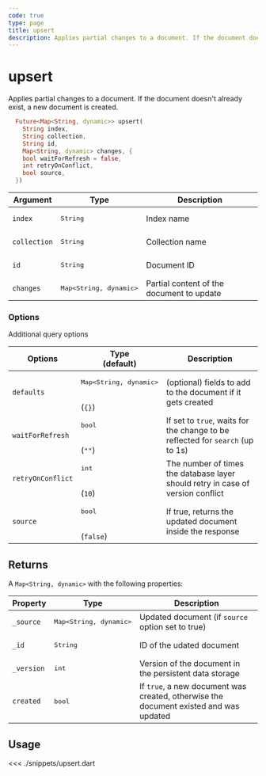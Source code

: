 ```yaml
---
code: true
type: page
title: upsert
description: Applies partial changes to a document. If the document doesn't already exist, a new document is created.
---
```


# upsert

<SinceBadge version="Kuzzle 2.8.0"/>
<SinceBadge version="2.2.0" />

Applies partial changes to a document. If the document doesn't already exist, a new document is created.


```dart
  Future<Map<String, dynamic>> upsert(
    String index,
    String collection,
    String id,
    Map<String, dynamic> changes, {
    bool waitForRefresh = false,
    int retryOnConflict,
    bool source,
  })
```

| Argument     | Type              | Description                               |
| ------------ | ----------------- | ----------------------------------------- |
| `index`      | <pre>String</pre> | Index name                                |
| `collection` | <pre>String</pre> | Collection name                           |
| `id`         | <pre>String</pre> | Document ID                               |
| `changes`       | <pre>Map<String, dynamic></pre> | Partial content of the document to update |

### Options

Additional query options

| Options           | Type<br/>(default)              | Description                                                                        |
| ----------------- | ------------------------------- | ---------------------------------------------------------------------------------- |
| `defaults` | <pre>Map<String, dynamic></pre><br/>(`{}`)  | (optional) fields to add to the document if it gets created  |
| `waitForRefresh`         | <pre>bool</pre><br/>(`""`)    | If set to `true`, waits for the change to be reflected for `search` (up to 1s) |
| `retryOnConflict` | <pre>int</pre><br/>(`10`)        | The number of times the database layer should retry in case of version conflict    |
| `source`          | <pre>bool</pre><br/>(`false`)| If true, returns the updated document inside the response


## Returns

A `Map<String, dynamic>` with the following properties:

| Property     | Type                                         | Description                      |
|------------- |--------------------------------------------- |--------------------------------- |
| `_source`    | <pre>Map<String, dynamic></pre> | Updated document (if `source` option set to true)  |
| `_id`        | <pre>String</pre>                            | ID of the udated document                   |
| `_version`   | <pre>int</pre>                           | Version of the document in the persistent data storage |
| `created`     | <pre>bool</pre> | If `true`, a new document was created, otherwise the document existed and was updated |

## Usage

<<< ./snippets/upsert.dart
